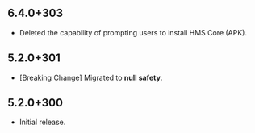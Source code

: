 ## 6.4.0+303

- Deleted the capability of prompting users to install HMS Core (APK).

## 5.2.0+301

- [Breaking Change] Migrated to **null safety**.

## 5.2.0+300

- Initial release.
